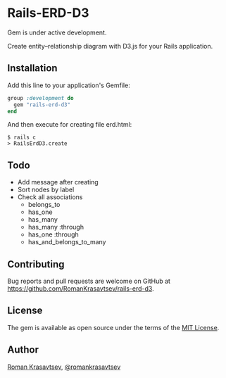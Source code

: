 # Rails-ERD-D3

Gem is under active development.

Create entity–relationship diagram with D3.js for your Rails application.

## Installation

Add this line to your application's Gemfile:

```ruby
group :development do
  gem "rails-erd-d3"
end
```

And then execute for creating file erd.html:

    $ rails c
    > RailsErdD3.create

## Todo

- Add message after creating
- Sort nodes by label
- Check all associations
    - belongs_to
    - has_one
    - has_many
    - has_many :through
    - has_one :through
    - has_and_belongs_to_many

## Contributing

Bug reports and pull requests are welcome on GitHub at https://github.com/RomanKrasavtsev/rails-erd-d3.

## License

The gem is available as open source under the terms of the [MIT License](http://opensource.org/licenses/MIT).

## Author

[Roman Krasavtsev](https://github.com/RomanKrasavtsev), [@romankrasavtsev](https://twitter.com/romankrasavtsev)
